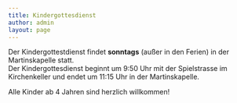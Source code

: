 ```yaml
---
title: Kindergottesdienst
author: admin
layout: page
---
```

Der Kindergottestdienst findet **sonntags** (außer in den Ferien) in der Martinskapelle statt.  
Der Kindergottesdienst beginnt um 9:50 Uhr mit der Spielstrasse im Kirchenkeller und endet um 11:15 Uhr in der Martinskapelle.

Alle Kinder ab 4 Jahren sind herzlich willkommen!
